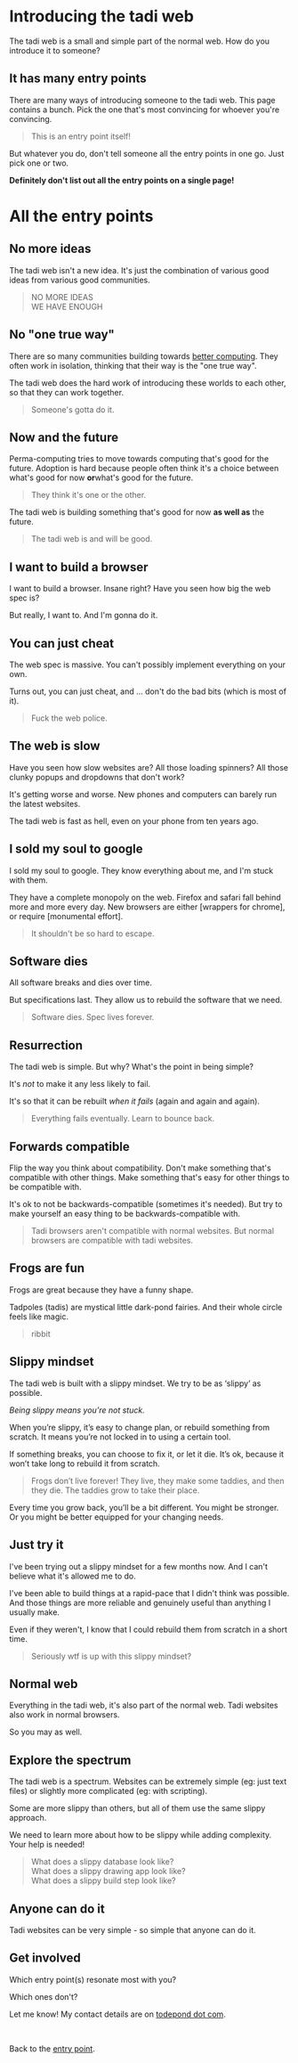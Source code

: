 # Introducing the tadi web

The tadi web is a small and simple part of the normal web. How do you introduce it to someone?

## It has many entry points

There are many ways of introducing someone to the tadi web. This page contains a bunch. Pick the one that's most convincing for whoever you're convincing.

> This is an entry point itself!

But whatever you do, don't tell someone all the entry points in one go. Just pick one or two.

**Definitely don't list out all the entry points on a single page!**

# All the entry points

## No more ideas

The tadi web isn't a new idea. It's just the combination of various good ideas from various good communities.

> NO MORE IDEAS<br>
> WE HAVE ENOUGH

## No "one true way"

There are so many communities building towards [better computing](/wikiblogarden/better-computing). They often work in isolation, thinking that their way is the "one true way".

The tadi web does the hard work of introducing these worlds to each other, so that they can work together.

> Someone's gotta do it.

## Now and the future

Perma-computing tries to move towards computing that's good for the future. Adoption is hard because people often think it's a choice between what's good for now **or**what's good for the future.

> They think it's one or the other.

The tadi web is building something that's good for now **as well as** the future.

> The tadi web is and will be good.

## I want to build a browser

I want to build a browser. Insane right? Have you seen how big the web spec is?

But really, I want to. And I'm gonna do it.

## You can just cheat

The web spec is massive. You can't possibly implement everything on your own.

Turns out, you can just cheat, and ... don't do the bad bits (which is most of it).

> Fuck the web police.

## The web is slow

Have you seen how slow websites are? All those loading spinners? All those clunky popups and dropdowns that don't work?

It's getting worse and worse. New phones and computers can barely run the latest websites.

The tadi web is fast as hell, even on your phone from ten years ago.

## I sold my soul to google

I sold my soul to google. They know everything about me, and I'm stuck with them.

They have a complete monopoly on the web. Firefox and safari fall behind more and more every day. New browsers are either [wrappers for chrome], or require [monumental effort].

> It shouldn't be so hard to escape.

## Software dies

All software breaks and dies over time.

But specifications last. They allow us to rebuild the software that we need.

> Software dies. Spec lives forever.

## Resurrection

The tadi web is simple. But why? What's the point in being simple?

It's *not* to make it any less likely to fail.

It's so that it can be rebuilt *when it fails* (again and again and again).

> Everything fails eventually. Learn to bounce back.

## Forwards compatible

Flip the way you think about compatibility. Don't make something that's compatible with other things. Make something that's easy for other things to be compatible with.

It's ok to not be backwards-compatible (sometimes it's needed). But try to make yourself an easy thing to be backwards-compatible with.

> Tadi browsers aren't compatible with normal websites. But normal browsers are compatible with tadi websites.

## Frogs are fun

Frogs are great because they have a funny shape.

Tadpoles (tadis) are mystical little dark-pond fairies. And their whole circle feels like magic.

> ribbit

## Slippy mindset

The tadi web is built with a slippy mindset. We try to be as ‘slippy’ as possible.

*Being slippy means you’re not stuck.*

When you’re slippy, it’s easy to change plan, or rebuild something from scratch. It means you’re not locked in to using a certain tool.

If something breaks, you can choose to fix it, or let it die. It’s ok, because it won’t take long to rebuild it from scratch.

> Frogs don’t live forever! They live, they make some taddies, and then they die. The taddies grow to take their place.

Every time you grow back, you’ll be a bit different. You might be stronger. Or you might be better equipped for your changing needs.

## Just try it

I've been trying out a slippy mindset for a few months now. And I can't believe what it's allowed me to do.

I've been able to build things at a rapid-pace that I didn't think was possible. And those things are more reliable and genuinely useful than anything I usually make.

Even if they weren't, I know that I could rebuild them from scratch in a short time.

> Seriously wtf is up with this slippy mindset?

## Normal web

Everything in the tadi web, it's also part of the normal web. Tadi websites also work in normal browsers.

So you may as well.

## Explore the spectrum

The tadi web is a spectrum. Websites can be extremely simple (eg: just text files) or slightly more complicated (eg: with scripting).

Some are more slippy than others, but all of them use the same slippy approach. 

We need to learn more about how to be slippy while adding complexity. Your help is needed!

> What does a slippy database look like?<br>
> What does a slippy drawing app look like?<br>
> What does a slippy build step look like?

## Anyone can do it

Tadi websites can be very simple - so simple that anyone can do it.

## Get involved

Which entry point(s) resonate most with you?

Which ones don't?

Let me know! My contact details are on [todepond dot com](/).

<br>

Back to the [entry point](/wikiblogarden/tadi-web).


